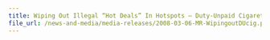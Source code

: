 ```yaml
---
title: Wiping Out Illegal “Hot Deals” In Hotspots – Duty-Unpaid Cigarette Buyers and Sellers at Geylang in Hot Soups as Singapore Customs Intensifies Operations to Beef up Enforcement
file_url: /news-and-media/media-releases/2008-03-06-MR-WipingoutDUcig.pdf
---
```

